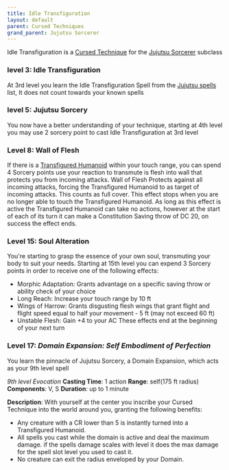 ```yaml
---
title: Idle Transfiguration
layout: default
parent: Cursed Techniques
grand_parent: Jujutsu Sorcerer
---
```

Idle Transfiguration is a [Cursed Technique](/Gojo's%20Guide%20to%20Cursing/subclasses/Cursed%20Techniques/) for the [Jujutsu Sorcerer](/Gojo's%20Guide%20to%20Cursing/subclasses/Jujutsu%20Sorcerer) subclass

### level 3: Idle Transfiguration
At 3rd level you learn the Idle Transfiguration Spell from the [Jujutsu spells](/Gojo's%20Guide%20to%20Cursing/Jujutsu%20Spells) list, It does not count towards your known spells

### level 5: Jujutsu Sorcery
You now have a better understanding of your technique, starting at 4th level you may use 2 sorcery point to cast Idle Transfiguration at 3rd level

### Level 8: Wall of Flesh
If there is a [Transfigured Humanoid](/Gojo's%20Guide%20to%20Cursing/creatures/Transfigured%20Humanoid) within your touch range, you can spend 4 Sorcery points use your reaction to transmute is flesh into wall that protects you from incoming attacks. Wall of Flesh Protects against all incoming attacks, forcing the Transfigured Humanoid to as target of incoming attacks. This counts as full cover. This effect stops when you are no longer able to touch the Transfigured Humanoid. As long as this effect is active the Transfigured Humanoid can take no actions, however at the start of each of its turn it can make a Constitution Saving throw of DC 20, on success the effect ends.

### Level 15: Soul Alteration
You're starting to grasp the essence of your own soul, transmuting your body to suit your needs. Starting at 15th level you can expend 3 Sorcery points in order to receive one of the following effects:
- Morphic Adaptation: Grants advantage on a specific saving throw or ability check of your choice
- Long Reach: Increase your touch range by 10 ft
- Wings of Harrow: Grants disgusting flesh wings that grant flight and flight speed equal to half your movement - 5 ft (may not exceed 60 ft)
- Unstable Flesh: Gain +4 to your AC
These effects end at the beginning of your next turn

### Level 17: _Domain Expansion: Self Embodiment of Perfection_
You learn the pinnacle of Jujutsu Sorcery, a Domain Expansion, which acts as your 9th level spell 

_9th level Evocation_
**Casting Time**: 1 action
**Range**: self(175 ft radius)
**Components**: V, S
**Duration**: up to 1 minute

**Description**:
With yourself at the center you inscribe your Cursed Technique into the world around you, granting the following benefits:
- Any creature with a CR lower than 5 is instantly turned into a Transfigured Humanoid.
- All spells you cast while the domain is active and deal the maximum damage. if the spells damage scales with level it does the max damage for the spell slot level you used to cast it.
- No creature can exit the radius enveloped by your Domain.